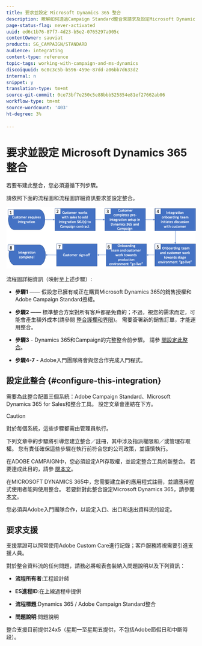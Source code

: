 ```yaml
---
title: 要求並設定 Microsoft Dynamics 365 整合
description: 瞭解如何透過Campaign Standard整合來請求及設定Microsoft Dynamics 365
page-status-flag: never-activated
uuid: ed6c1b76-87f7-4d23-b5e2-0765297a905c
contentOwner: sauviat
products: SG_CAMPAIGN/STANDARD
audience: integrating
content-type: reference
topic-tags: working-with-campaign-and-ms-dynamics
discoiquuid: 6c0c3c5b-b596-459e-87dd-a06bb7d633d2
internal: n
snippet: y
translation-type: tm+mt
source-git-commit: 0ce73bf7e250c5e88bbb525854e81ef27662ab06
workflow-type: tm+mt
source-wordcount: '403'
ht-degree: 3%

---
```



# 要求並設定 Microsoft Dynamics 365 整合

若要布建此整合，您必須遵循下列步驟。

請依照下面的流程圖和流程圖詳細資訊要求並設定整合。

![](assets/provisioning-wf.png)

流程圖詳細資訊（映射至上述步驟）:

* **步驟1** —— 假設您已擁有或正在購買Microsoft Dynamics 365的銷售授權和Adobe Campaign Standard授權。

* **步驟2** —— 標準整合方案對所有客戶都是免費的；不過，視您的需求而定，可能會產生額外成本(請參閱 [整合護欄和界限](../../integrating/using/ms-dynamics-365-integration-guardrails.md))。 需要簽署新的銷售訂單，才能運用整合。

* **步驟3** - Dynamics 365和Campaign的完整整合前步驟。 請參 [閱設定此整合](#configure-this-integration)。

* **步驟4-7** - Adobe入門團隊將會與您合作完成入門程式。

## 設定此整合 {#configure-this-integration}

需要為此整合配置三個系統：Adobe Campaign Standard、Microsoft Dynamics 365 for Sales和整合工具。 設定文章會連結在下方。

>[!CAUTION]
>
>對於每個系統，這些步驟都需由管理員執行。
>
>下列文章中的步驟將引導您建立整合／註冊，其中涉及指派權限和／或管理存取權。  您有責任確保這些步驟在執行前符合您的公司政策，並謹慎執行。

在ADOBE CAMPAIGN中，您必須設定API存取權，並設定整合工具的新整合。 若要達成此目的，請參 [閱本文](../../integrating/using/configure-adobe-io-for-ms-dynamic.md)。

在MICROSOFT DYNAMICS 365中，您需要建立新的應用程式註冊，並讓應用程式使用者能夠使用整合。  若要針對此整合設定Microsoft Dynamics 365，請參閱 [本文](../../integrating/using/configure-microsoft-dynamics-365-for-campaign-integration.md)。

您必須與Adobe入門團隊合作，以設定入口、出口和退出資料流的設定。


## 要求支援

支援票證可以照常使用Adobe Custom Care進行記錄；客戶服務將視需要引進支援人員。

對於整合資料流的任何問題，請務必將報表套裝納入問題說明以及下列資訊：

* **流程所有者**:工程設計師

* **ES進程ID**:在上線過程中提供

* **流程標題**:Dynamics 365 / Adobe Campaign Standard整合

* **問題說明**:問題說明

整合支援目前提供24x5（星期一至星期五提供，不包括Adobe節假日和中斷時段）。